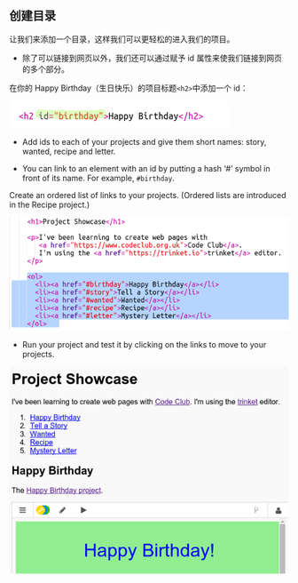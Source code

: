 ## 创建目录

让我们来添加一个目录，这样我们可以更轻松的进入我们的项目。

+ 除了可以链接到网页以外，我们还可以通过赋予 id 属性来使我们链接到网页的多个部分。 

在你的 Happy Birthday（生日快乐）的项目标题`<h2>`中添加一个 id：

![截屏](images/showcase-id.png)

+ Add ids to each of your projects and give them short names: story, wanted, recipe and letter.

+ You can link to an element with an id by putting a hash ‘#’ symbol in front of its name. For example, `#birthday`.

Create an ordered list of links to your projects. (Ordered lists are introduced in the Recipe project.)

![截图](images/showcase-list.png)

+ Run your project and test it by clicking on the links to move to your projects. 

![截屏](images/showcase-list-output.png)